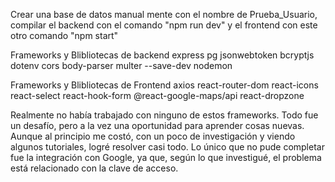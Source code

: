 Crear una base de datos manual mente con el nombre de Prueba_Usuario, compilar el backend con el comando "npm run dev" y el frontend con este otro comando "npm start"


Frameworks y Blibliotecas de backend
express 
pg 
jsonwebtoken 
bcryptjs 
dotenv 
cors 
body-parser 
multer
--save-dev nodemon

Frameworks y Blibliotecas de Frontend
axios 
react-router-dom
react-icons
react-select
react-hook-form
@react-google-maps/api
react-dropzone

Realmente no había trabajado con ninguno de estos frameworks. 
Todo fue un desafío, pero a la vez una oportunidad para aprender cosas nuevas.
Aunque al principio me costó, con un poco de investigación y viendo algunos tutoriales, logré resolver casi todo. 
Lo único que no pude completar fue la integración con Google, ya que, según lo que investigué, el problema está relacionado con la clave de acceso.
